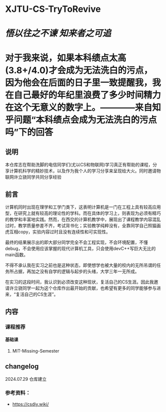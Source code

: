 # XJTU-CS-TryToRevive

# ***悟以往之不谏 知来者之可追***

# 对于我来说，如果本科绩点太高(3.8+/4.0)才会成为无法洗白的污点，因为他会在后面的日子里一致提醒我，我在自己最好的年纪里浪费了多少时间精力在这个无意义的数字上。————来自知乎问题“本科绩点会成为无法洗白的污点吗”下的回答

## 说明
本仓库志在帮助洗脚的电信同学们(尤以CS和物联网)学习真正有帮助的课程，分享计算机科学的精妙技术，以及作为我个人的学习分享来呈现给大火。同时邀请物联网许立骁同学共同分享经验

## 前言
计算机同时出现在理学和工学门类下，这表明计算机是一门在工程上具有较高应用型，在研究上就有较高的理论性的学科。而在具体的学习上，则表现为必须有精巧的教学和丰富地实践。然而，在西交的计算机教学中，展现出了课程教学内容混乱过时，教学质量参差不齐，考试背书化；实验教学纯粹没有，全靠同学自己照猫画虎互相copy，实验内容过时且没有连续性和可实现性。

最终的结果展示出的即大部分同学完全不会工程实现，不会环境配置，不懂debug，不会使用应该掌握的现代计算机工具，只会使用devC++写巨大无比的main函数。

不得不承认我在实习之前也是这种状态，即使想学也被大量的校内的无所吊谓的任务所占据，再加之没有自学的逻辑与起步的头绪，大学三年一无所成。

在实习的这段时间，我认识到必须改变这种现状，复活自己的CS生涯。因此我邀请许立骁同学一起为这个仓库作出最开始的贡献，也希望有更多的同学能够参与进来，“复活自己的CS生涯”。

## 内容
### 课程推荐
#### 基础课

1. MIT-Missing-Semester

## changelog
2024.07.29 仓库建立

### 参考资料：

- https://csdiy.wiki/
